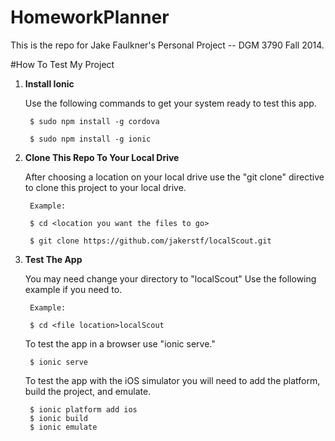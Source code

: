 HomeworkPlanner
===============

This is the repo for Jake Faulkner's Personal Project -- DGM 3790 Fall 2014.

#How To Test My Project

1. **Install Ionic**

    Use the following commands to get your system ready to test this app.
        
        $ sudo npm install -g cordova
        
        $ sudo npm install -g ionic
        

2. **Clone This Repo To Your Local Drive**

    After choosing a location on your local drive use the "git clone" directive to clone this project to your local drive.
    
        Example:
        
        $ cd <location you want the files to go>
        
        $ git clone https://github.com/jakerstf/localScout.git
      
       

3. **Test The App**
    
    You may need change your directory to "localScout" Use the following example if you need to.
        
        Example:
        
        $ cd <file location>localScout
        
    To test the app in a browser use "ionic serve."
        
        $ ionic serve
        
    To test the app with the iOS simulator you will need to add the platform, build the project, and emulate.
    
        $ ionic platform add ios
        $ ionic build
        $ ionic emulate
        